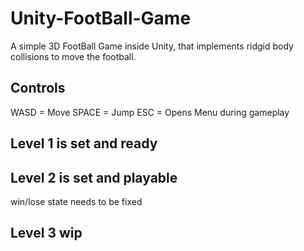# Unity-FootBall-Game
A simple 3D FootBall Game inside Unity, that implements ridgid body collisions to move the football.
## Controls
WASD = Move
SPACE = Jump
ESC = Opens Menu during gameplay
## Level 1 is set and ready
## Level 2 is set and playable
win/lose state needs to be fixed
## Level 3 wip